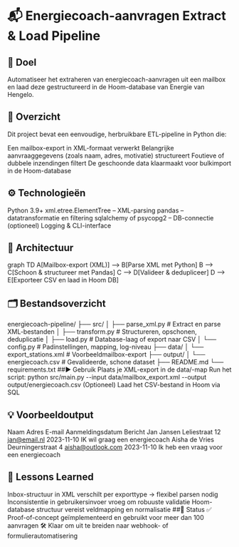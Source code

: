 # 📬 Energiecoach-aanvragen Extract & Load Pipeline

## 🔧 Doel
Automatiseer het extraheren van energiecoach-aanvragen uit een mailbox en laad deze gestructureerd in de Hoom-database van Energie van Hengelo.

## 📁 Overzicht
Dit project bevat een eenvoudige, herbruikbare ETL-pipeline in Python die:

Een mailbox-export in XML-formaat verwerkt
Belangrijke aanvraaggegevens (zoals naam, adres, motivatie) structureert
Foutieve of dubbele inzendingen filtert
De geschoonde data klaarmaakt voor bulkimport in de Hoom-database
## ⚙️ Technologieën
Python 3.9+
xml.etree.ElementTree – XML-parsing
pandas – datatransformatie en filtering
sqlalchemy of psycopg2 – DB-connectie (optioneel)
Logging & CLI-interface
## 📐 Architectuur
graph TD
    A[Mailbox-export (XML)] --> B[Parse XML met Python]
    B --> C[Schoon & structureer met Pandas]
    C --> D[Valideer & dedupliceer]
    D --> E[Exporteer CSV en laad in Hoom DB]
## 🗂️ Bestandsoverzicht
energiecoach-pipeline/
├── src/
│   ├── parse_xml.py         # Extract en parse XML-bestanden
│   ├── transform.py         # Structureren, opschonen, deduplicatie
│   ├── load.py              # Database-laag of export naar CSV
│   └── config.py            # Padinstellingen, mapping, log-niveau
├── data/
│   └── export_stations.xml  # Voorbeeldmailbox-export
├── output/
│   └── energiecoach.csv      # Gevalideerde, schone dataset
├── README.md
└── requirements.txt
##▶️ Gebruik
Plaats je XML-export in de data/-map
Run het script:
python src/main.py --input data/mailbox_export.xml --output output/energiecoach.csv
(Optioneel) Laad het CSV-bestand in Hoom via SQL 
## 💡 Voorbeeldoutput
Naam	Adres	E-mail	Aanmeldingsdatum	Bericht
Jan Jansen	Leliestraat 12	jan@email.nl	2023-11-10	IK wil graag een energiecoach
Aisha de Vries	Deurningerstraat 4	aisha@outlook.com	2023-11-10	Ik heb een vraag voor een energiecoach
## 🚩 Lessons Learned
Inbox-structuur in XML verschilt per exporttype → flexibel parsen nodig
Inconsistentie in gebruikersinvoer vroeg om robuuste validatie
Hoom-database structuur vereist veldmapping en normalisatie
##📌 Status
✅ Proof-of-concept geïmplementeerd en gebruikt voor meer dan 100 aanvragen
🛠️ Klaar om uit te breiden naar webhook- of formulierautomatisering
